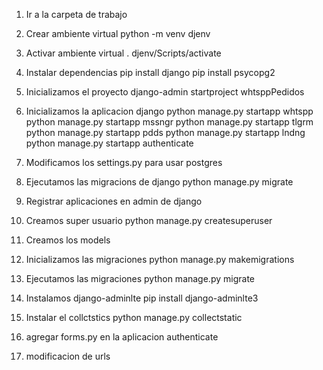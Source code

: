 1. Ir a la carpeta de trabajo
2. Crear ambiente virtual
    python -m venv djenv
3. Activar ambiente virtual
    . djenv/Scripts/activate
4. Instalar dependencias
    pip install django
    pip install psycopg2
5. Inicializamos el proyecto
    django-admin startproject whtsppPedidos
6. Inicializamos la aplicacion django
    python manage.py startapp whtspp
    python manage.py startapp mssngr
    python manage.py startapp tlgrm
    python manage.py startapp pdds
    python manage.py startapp lndng
    python manage.py startapp authenticate

7. Modificamos los settings.py para usar postgres

8. Ejecutamos las migracions de django
    python manage.py migrate

9. Registrar aplicaciones en admin de django

10. Creamos super usuario 
    python manage.py createsuperuser

11. Creamos los models

12. Inicializamos las migraciones
    python  manage.py makemigrations
13. Ejecutamos las migraciones
    python manage.py migrate
14. Instalamos django-adminlte
    pip install django-adminlte3
15. Instalar el collctstics
    python manage.py collectstatic

16. agregar forms.py en la aplicacion authenticate

17. modificacion de urls
